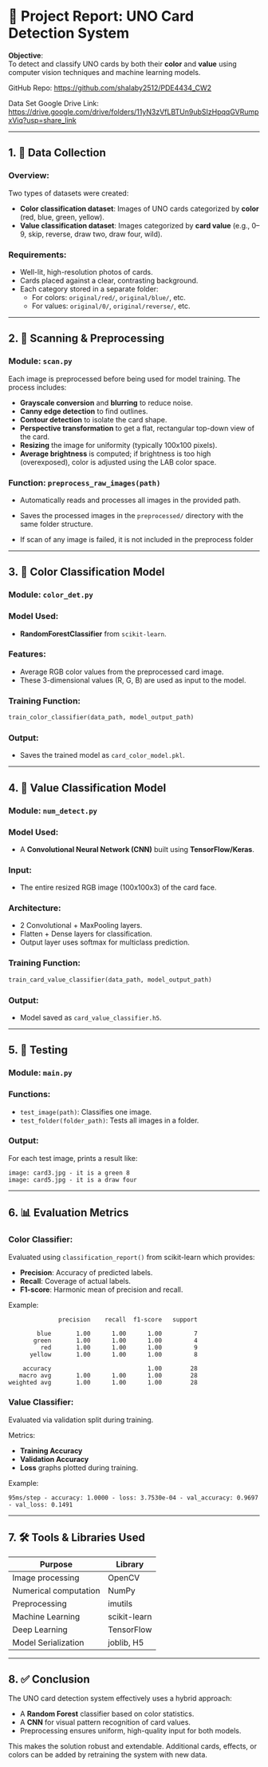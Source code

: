 
# 🧾 Project Report: UNO Card Detection System  
**Objective**:  
To detect and classify UNO cards by both their **color** and **value** using computer vision techniques and machine learning models.


GitHub Repo: https://github.com/shalaby2512/PDE4434_CW2

Data Set Google Drive Link: https://drive.google.com/drive/folders/11yN3zVfLBTUn9ubSIzHpqqGVRumpxViq?usp=share_link


---

## 1. 📸 Data Collection

### Overview:
Two types of datasets were created:
- **Color classification dataset**: Images of UNO cards categorized by **color** (red, blue, green, yellow).
- **Value classification dataset**: Images categorized by **card value** (e.g., 0–9, skip, reverse, draw two, draw four, wild).

### Requirements:
- Well-lit, high-resolution photos of cards.
- Cards placed against a clear, contrasting background.
- Each category stored in a separate folder:
  - For colors: `original/red/`, `original/blue/`, etc.
  - For values: `original/0/`, `original/reverse/`, etc.

---

## 2. 🧽 Scanning & Preprocessing

### Module: `scan.py`

Each image is preprocessed before being used for model training. The process includes:
- **Grayscale conversion** and **blurring** to reduce noise.
- **Canny edge detection** to find outlines.
- **Contour detection** to isolate the card shape.
- **Perspective transformation** to get a flat, rectangular top-down view of the card.
- **Resizing** the image for uniformity (typically 100x100 pixels).
- **Average brightness** is computed; if brightness is too high (overexposed), color is adjusted using the LAB color space.

### Function: `preprocess_raw_images(path)`
- Automatically reads and processes all images in the provided path.
- Saves the processed images in the `preprocessed/` directory with the same folder structure.

- If scan of any image is failed, it is not included in the preprocess folder

---

## 3. 🎨 Color Classification Model

### Module: `color_det.py`

### Model Used:
- **RandomForestClassifier** from `scikit-learn`.

### Features:
- Average RGB color values from the preprocessed card image.
- These 3-dimensional values (R, G, B) are used as input to the model.

### Training Function:
```python
train_color_classifier(data_path, model_output_path)
```

### Output:
- Saves the trained model as `card_color_model.pkl`.

---

## 4. 🔢 Value Classification Model

### Module: `num_detect.py`

### Model Used:
- A **Convolutional Neural Network (CNN)** built using **TensorFlow/Keras**.

### Input:
- The entire resized RGB image (100x100x3) of the card face.

### Architecture:
- 2 Convolutional + MaxPooling layers.
- Flatten + Dense layers for classification.
- Output layer uses softmax for multiclass prediction.

### Training Function:
```python
train_card_value_classifier(data_path, model_output_path)
```

### Output:
- Model saved as `card_value_classifier.h5`.

---

## 5. 🧪 Testing

### Module: `main.py`

### Functions:
- `test_image(path)`: Classifies one image.
- `test_folder(folder_path)`: Tests all images in a folder.

### Output:
For each test image, prints a result like:
```
image: card3.jpg - it is a green 8
image: card5.jpg - it is a draw four
```

---

## 6. 📊 Evaluation Metrics

### Color Classifier:
Evaluated using `classification_report()` from scikit-learn which provides:
- **Precision**: Accuracy of predicted labels.
- **Recall**: Coverage of actual labels.
- **F1-score**: Harmonic mean of precision and recall.

Example:
```
              precision    recall  f1-score   support

        blue       1.00      1.00      1.00         7
       green       1.00      1.00      1.00         4
         red       1.00      1.00      1.00         9
      yellow       1.00      1.00      1.00         8

    accuracy                           1.00        28
   macro avg       1.00      1.00      1.00        28
weighted avg       1.00      1.00      1.00        28
```

### Value Classifier:
Evaluated via validation split during training.

Metrics:
- **Training Accuracy**
- **Validation Accuracy**
- **Loss** graphs plotted during training.

Example:
```
95ms/step - accuracy: 1.0000 - loss: 3.7530e-04 - val_accuracy: 0.9697 - val_loss: 0.1491
```

---

## 7. 🛠 Tools & Libraries Used

| Purpose                | Library        |
|------------------------|----------------|
| Image processing       | OpenCV         |
| Numerical computation  | NumPy          |
| Preprocessing          | imutils        |
| Machine Learning       | scikit-learn   |
| Deep Learning          | TensorFlow     |
| Model Serialization    | joblib, H5     |

---

## 8. ✅ Conclusion

The UNO card detection system effectively uses a hybrid approach:
- A **Random Forest** classifier based on color statistics.
- A **CNN** for visual pattern recognition of card values.
- Preprocessing ensures uniform, high-quality input for both models.

This makes the solution robust and extendable. Additional cards, effects, or colors can be added by retraining the system with new data.
